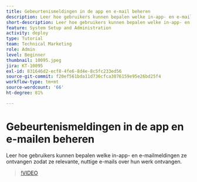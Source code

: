 ```yaml
---
title: Gebeurtenismeldingen in de app en e-mail beheren
description: Leer hoe gebruikers kunnen bepalen welke in-app- en e-mailmeldingen ze ontvangen zodat ze relevante, nuttige e-mails over hun werk ontvangen.
short-description: Leer hoe gebruikers kunnen bepalen welke in-app- en e-mailberichten ze ontvangen.
feature: System Setup and Administration
activity: deploy
type: Tutorial
team: Technical Marketing
role: Admin
level: Beginner
thumbnail: 10095.jpeg
jira: KT-10095
exl-id: 831646d2-ecf8-4fe6-8d4e-8c5fc233ed56
source-git-commit: f20ef561bda11d736cfca3076159e95e26bd25f4
workflow-type: tm+mt
source-wordcount: '66'
ht-degree: 81%

---
```


# Gebeurtenismeldingen in de app en e-mailen beheren

Leer hoe gebruikers kunnen bepalen welke in-app- en e-mailmeldingen ze ontvangen zodat ze relevante, nuttige e-mails over hun werk ontvangen.

>[!VIDEO](https://video.tv.adobe.com/v/3442786/?quality=12&learn=on&enablevpops)

